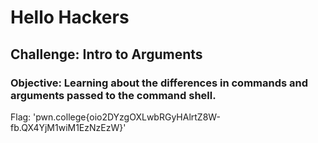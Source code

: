 # Hello Hackers
## Challenge: Intro to Arguments

### Objective: Learning about the differences in commands and arguments passed to the command shell.

Flag: 'pwn.college{oio2DYzgOXLwbRGyHAlrtZ8W-fb.QX4YjM1wiM1EzNzEzW}'
